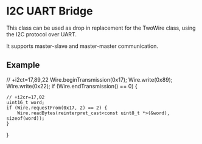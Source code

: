 # I2C UART Bridge

This class can be used as drop in replacement for the TwoWire class, using the I2C protocol over UART.

It supports master-slave and master-master communication.


## Example

// +i2ct=17,89,22
Wire.beginTransmission(0x17);
Wire.write(0x89);
Wire.write(0x22);
if (Wire.endTransmission() == 0) {

	// +i2cr=17,02
	uint16_t word;
	if (Wire.requestFrom(0x17, 2) == 2) {
		Wire.readBytes(reinterpret_cast<const uint8_t *>(&word), sizeof(word));
	}
}

